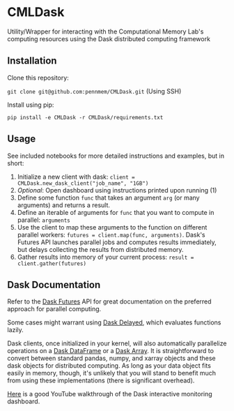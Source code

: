 # CMLDask
Utility/Wrapper for interacting with the Computational Memory Lab's computing resources using the Dask distributed computing framework

## Installation
Clone this repository:

`git clone git@github.com:pennmem/CMLDask.git` (Using SSH)

Install using pip:

`pip install -e CMLDask -r CMLDask/requirements.txt`

## Usage
See included notebooks for more detailed instructions and examples, but in short:
1) Initialize a new client with dask: `client = CMLDask.new_dask_client("job_name", "1GB")`
2) *Optional*: Open dashboard using instructions printed upon running (1)
3) Define some function `func` that takes an argument `arg` (or many arguments) and returns a result.
4) Define an iterable of arguments for `func` that you want to compute in parallel: `arguments`
5) Use the client to map these arguments to the function on different parallel workers: `futures = client.map(func, arguments)`. Dask's Futures API launches parallel jobs and computes results immediately, but delays collecting the results from distributed memory.
6) Gather results into memory of your current process: `result = client.gather(futures)`

## Dask Documentation
Refer to the [Dask Futures](https://docs.dask.org/en/stable/futures.html#) API for great documentation on the preferred approach for parallel computing. 

Some cases might warrant using [Dask Delayed](https://docs.dask.org/en/stable/delayed.html), which evaluates functions lazily.

Dask clients, once initialized in your kernel, will also automatically parallelize operations on a [Dask DataFrame](https://docs.dask.org/en/stable/dataframe.html) or a [Dask Array](https://docs.dask.org/en/stable/array.html). It is straightforward to convert between standard pandas, numpy, and xarray objects and these dask objects for distributed computing. As long as your data object fits easily in memory, though, it's unlikely that you will stand to benefit much from using these implementations (there is significant overhead).

[Here](https://www.youtube.com/watch?v=N_GqzcuGLCY) is a good YouTube walkthrough of the Dask interactive monitoring dashboard.
